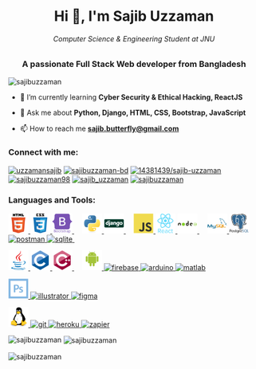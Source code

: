 <h1 align="center">Hi 👋, I'm Sajib Uzzaman</h1>
<h6 align="center">Computer Science & Engineering Student at JNU</h6>

<h3 align="center">A passionate Full Stack Web developer from Bangladesh</h3>

<p align="left"> <img
        src="https://komarev.com/ghpvc/?username=sajibuzzaman&label=Profile%20views&color=0e75b6&style=flat"
        alt="sajibuzzaman" /> </p>

- 🌱 I’m currently learning **Cyber Security & Ethical Hacking, ReactJS**

- 💬 Ask me about **Python, Django, HTML, CSS, Bootstrap, JavaScript**

- 📫 How to reach me **sajib.butterfly@gmail.com**

<h3 align="left">Connect with me:</h3>
<p align="left">
    <a href="https://twitter.com/uzzamansajib" target="_blank"><img align="center"
            src="https://cdn.jsdelivr.net/npm/simple-icons@4.20.0/icons/twitter.svg" alt="uzzamansajib" height="30"
            width="40" /></a>
    <a href="https://linkedin.com/in/sajibuzzaman-bd" target="_blank"><img align="center"
            src="https://cdn.jsdelivr.net/npm/simple-icons@4.20.0/icons/linkedin.svg" alt="sajibuzzaman-bd" height="30"
            width="40" /></a>
    <a href="https://stackoverflow.com/users/14381439/sajib-uzzaman" target="_blank"><img align="center"
            src="https://cdn.jsdelivr.net/npm/simple-icons@4.20.0/icons/stackoverflow.svg" alt="14381439/sajib-uzzaman"
            height="30" width="40" /></a>
    <a href="https://fb.com/sajibuzzaman98" target="_blank"><img align="center"
            src="https://cdn.jsdelivr.net/npm/simple-icons@4.20.0/icons/facebook.svg" alt="sajibuzzaman98" height="30"
            width="40" /></a>
    <a href="https://instagram.com/sajib_uzzaman" target="_blank"><img align="center"
            src="https://cdn.jsdelivr.net/npm/simple-icons@4.20.0/icons/instagram.svg" alt="sajib_uzzaman" height="30"
            width="40" /></a>
    <a href="https://www.youtube.com/c/sajibuzzaman" target="_blank"><img align="center"
            src="https://cdn.jsdelivr.net/npm/simple-icons@4.20.0/icons/youtube.svg" alt="sajibuzzaman" height="30"
            width="40" /></a>
</p>

<h3 align="left">Languages and Tools:</h3>
<p align="left">
        <a href="https://www.w3.org/html/" target="_blank"> <img
                src="https://raw.githubusercontent.com/devicons/devicon/master/icons/html5/html5-original-wordmark.svg"
                alt="html5" width="40" height="40" />
        </a>
        <a href="https://www.w3schools.com/css/" target="_blank">
            <img src="https://raw.githubusercontent.com/devicons/devicon/master/icons/css3/css3-original-wordmark.svg"
                alt="css3" width="40" height="40" />
        </a>
        <a href="https://getbootstrap.com" target="_blank"> <img
                src="https://raw.githubusercontent.com/devicons/devicon/master/icons/bootstrap/bootstrap-plain-wordmark.svg"
                alt="bootstrap" width="40" height="40" />
        </a> &nbsp&nbsp&nbsp
        <a href="https://www.python.org" target="_blank"> <img
                src="https://raw.githubusercontent.com/devicons/devicon/master/icons/python/python-original.svg"
                alt="python" width="40" height="40" />
        </a>
        <a href="https://www.djangoproject.com/" target="_blank"> <img
                src="https://raw.githubusercontent.com/devicons/devicon/master/icons/django/django-original.svg"
                alt="django" width="40" height="40" />
        </a> &nbsp&nbsp&nbsp
        <a href="https://developer.mozilla.org/en-US/docs/Web/JavaScript" target="_blank"> <img
                src="https://raw.githubusercontent.com/devicons/devicon/master/icons/javascript/javascript-original.svg"
                alt="javascript" width="40" height="40" />
        </a>
        <a href="https://reactjs.org/" target="_blank"> <img
                src="https://raw.githubusercontent.com/devicons/devicon/master/icons/react/react-original-wordmark.svg"
                alt="react" width="40" height="40" />
        </a>
        <a href="https://nodejs.org" target="_blank"> <img
                src="https://raw.githubusercontent.com/devicons/devicon/master/icons/nodejs/nodejs-original-wordmark.svg"
                alt="nodejs" width="40" height="40" />
        </a> &nbsp&nbsp&nbsp
        <a href="https://www.mysql.com/" target="_blank"> <img
                src="https://raw.githubusercontent.com/devicons/devicon/master/icons/mysql/mysql-original-wordmark.svg"
                alt="mysql" width="40" height="40" />
        </a>
        <a href="https://www.postgresql.org" target="_blank">
            <img src="https://raw.githubusercontent.com/devicons/devicon/master/icons/postgresql/postgresql-original-wordmark.svg"
                alt="postgresql" width="40" height="40" /> </a> <a href="https://postman.com" target="_blank"> <img
                src="https://www.vectorlogo.zone/logos/getpostman/getpostman-icon.svg" alt="postman" width="40"
                height="40" />
        </a>
        <a href="https://www.sqlite.org/" target="_blank"> <img
                src="https://www.vectorlogo.zone/logos/sqlite/sqlite-icon.svg" alt="sqlite" width="40" height="40" />
        </a> &nbsp&nbsp&nbsp
    <p>
        <a href="https://www.java.com" target="_blank"> <img
                src="https://raw.githubusercontent.com/devicons/devicon/master/icons/java/java-original.svg" alt="java"
                width="40" height="40" />
        </a>
        <a href="https://www.cprogramming.com/" target="_blank">
            <img src="https://raw.githubusercontent.com/devicons/devicon/master/icons/c/c-original.svg" alt="c"
                width="40" height="40" />
        </a>
        <a href="https://www.w3schools.com/cpp/" target="_blank"> <img
                src="https://raw.githubusercontent.com/devicons/devicon/master/icons/cplusplus/cplusplus-original.svg"
                alt="cplusplus" width="40" height="40" />
        </a> &nbsp&nbsp&nbsp
        <a href="https://developer.android.com" target="_blank"> <img
                src="https://raw.githubusercontent.com/devicons/devicon/master/icons/android/android-original-wordmark.svg"
                alt="android" width="40" height="40" />
        </a>
        <a href="https://firebase.google.com/" target="_blank"> <img
                src="https://www.vectorlogo.zone/logos/firebase/firebase-icon.svg" alt="firebase" width="40"
                height="40" />
        </a>
        <a href="https://www.arduino.cc/" target="_blank"> <img
                src="https://cdn.worldvectorlogo.com/logos/arduino-1.svg" alt="arduino" width="40" height="40" />
        </a>
        <a href="https://www.mathworks.com/" target="_blank"> <img
                src="https://raw.githubusercontent.com/simple-icons/simple-icons/master/icons/mathworks.svg"
                alt="matlab" width="40" height="40" />
        </a>
    <p>
        <a href="https://www.photoshop.com/en" target="_blank"> <img
                src="https://raw.githubusercontent.com/devicons/devicon/master/icons/photoshop/photoshop-line.svg"
                alt="photoshop" width="40" height="40" />
        </a>
        <a href="https://www.adobe.com/in/products/illustrator.html" target="_blank"> <img
                src="https://www.vectorlogo.zone/logos/adobe_illustrator/adobe_illustrator-icon.svg" alt="illustrator"
                width="40" height="40" />
        </a>
        <a href="https://www.figma.com/" target="_blank"> <img
                src="https://www.vectorlogo.zone/logos/figma/figma-icon.svg" alt="figma" width="40" height="40" />
        </a>
    </p>
    <p>
        <a href="https://www.linux.org/" target="_blank"> <img
                src="https://raw.githubusercontent.com/devicons/devicon/master/icons/linux/linux-original.svg"
                alt="linux" width="40" height="40" />
        </a>
        <a href="https://git-scm.com/" target="_blank"> <img
                src="https://www.vectorlogo.zone/logos/git-scm/git-scm-icon.svg" alt="git" width="40" height="40" />
        </a>
        <a href="https://heroku.com" target="_blank"> <img
                src="https://www.vectorlogo.zone/logos/heroku/heroku-icon.svg" alt="heroku" width="40" height="40" />
        </a>
        <a href="https://zapier.com" target="_blank"> <img
                src="https://www.vectorlogo.zone/logos/zapier/zapier-icon.svg" alt="zapier" width="40" height="40" />
        </a>
    </p>

</p>

<p><img align="left"
        src="https://github-readme-stats.vercel.app/api/top-langs?username=sajibuzzaman&show_icons=true&locale=en&layout=compact"
        alt="sajibuzzaman" /></p>

<p>&nbsp;<img align="center"
        src="https://github-readme-stats.vercel.app/api?username=sajibuzzaman&show_icons=true&locale=en"
        alt="sajibuzzaman" /></p>

<p><img align="center" src="https://github-readme-streak-stats.herokuapp.com/?user=sajibuzzaman&" alt="sajibuzzaman" />
</p>

